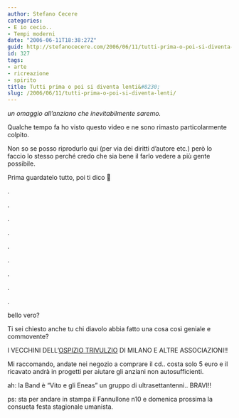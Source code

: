 ```yaml
---
author: Stefano Cecere
categories:
- E io cecio..
- Tempi moderni
date: "2006-06-11T18:38:27Z"
guid: http://stefanocecere.com/2006/06/11/tutti-prima-o-poi-si-diventa-lenti/
id: 327
tags:
- arte
- ricreazione
- spirito
title: Tutti prima o poi si diventa lenti&#8230;
slug: /2006/06/11/tutti-prima-o-poi-si-diventa-lenti/
---
```


_un omaggio all&#8217;anziano che inevitabilmente saremo._

Qualche tempo fa ho visto questo video e ne sono rimasto particolarmente colpito.
  
Non so se posso riprodurlo qui (per via dei diritti d&#8217;autore etc.) però lo faccio lo stesso perché credo che sia bene il farlo vedere a più gente possibile.

Prima guardatelo tutto, poi ti dico 🙂

.
  
.
  
.
  
.
  
.
  
.
  
.
  
.
  
.
  
bello vero?
  
Ti sei chiesto anche tu chi diavolo abbia fatto una cosa così geniale e commovente?

I VECCHINI DELL&#8217;[OSPIZIO TRIVULZIO](http://www.pioalbergotrivulzio.it/) DI MILANO E ALTRE ASSOCIAZIONI!!

Mi raccomando, andate nei negozio a comprare il cd.. costa solo 5 euro e il ricavato andrà in progetti per aiutare gli anziani non autosufficienti.

ah: la Band è &#8220;Vito e gli Eneas&#8221; un gruppo di ultrasettantenni.. BRAVI!!

ps: sta per andare in stampa il Fannullone n10 e domenica prossima la consueta festa stagionale umanista.